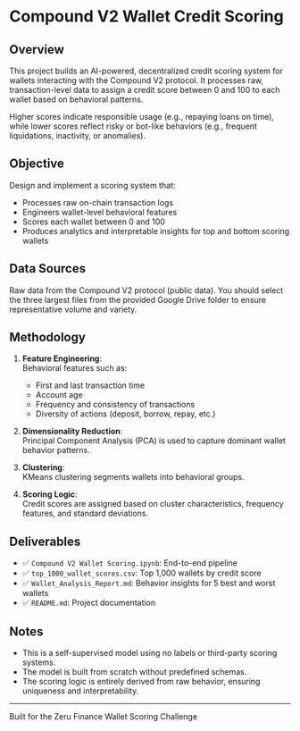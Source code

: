 
# Compound V2 Wallet Credit Scoring

## Overview

This project builds an AI-powered, decentralized credit scoring system for wallets interacting with the Compound V2 protocol. It processes raw, transaction-level data to assign a credit score between 0 and 100 to each wallet based on behavioral patterns.

Higher scores indicate responsible usage (e.g., repaying loans on time), while lower scores reflect risky or bot-like behaviors (e.g., frequent liquidations, inactivity, or anomalies).

## Objective

Design and implement a scoring system that:
- Processes raw on-chain transaction logs
- Engineers wallet-level behavioral features
- Scores each wallet between 0 and 100
- Produces analytics and interpretable insights for top and bottom scoring wallets

## Data Sources

Raw data from the Compound V2 protocol (public data).
You should select the three largest files from the provided Google Drive folder to ensure representative volume and variety.

## Methodology

1. **Feature Engineering**:  
   Behavioral features such as:
   - First and last transaction time
   - Account age
   - Frequency and consistency of transactions
   - Diversity of actions (deposit, borrow, repay, etc.)

2. **Dimensionality Reduction**:  
   Principal Component Analysis (PCA) is used to capture dominant wallet behavior patterns.

3. **Clustering**:  
   KMeans clustering segments wallets into behavioral groups.

4. **Scoring Logic**:  
   Credit scores are assigned based on cluster characteristics, frequency features, and standard deviations.

## Deliverables

- ✅ `Compound V2 Wallet Scoring.ipynb`: End-to-end pipeline
- ✅ `top_1000_wallet_scores.csv`: Top 1,000 wallets by credit score
- ✅ `Wallet_Analysis_Report.md`: Behavior insights for 5 best and worst wallets
- ✅ `README.md`: Project documentation


## Notes

- This is a self-supervised model using no labels or third-party scoring systems.
- The model is built from scratch without predefined schemas.
- The scoring logic is entirely derived from raw behavior, ensuring uniqueness and interpretability.

---

Built for the Zeru Finance Wallet Scoring Challenge
